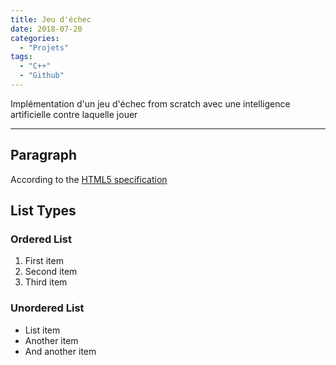 ```yaml
---
title: Jeu d'échec
date: 2018-07-20
categories:
  - "Projets"
tags:
  - "C++"
  - "Github"
---
```


Implémentation d'un jeu d'échec from scratch avec une intelligence artificielle contre laquelle jouer
<!--more-->
***

## Paragraph

According to the [HTML5 specification](https://www.w3.org/TR/html5/dom.html#elements) 

## List Types

### Ordered List

1. First item
2. Second item
3. Third item

### Unordered List

* List item
* Another item
* And another item
